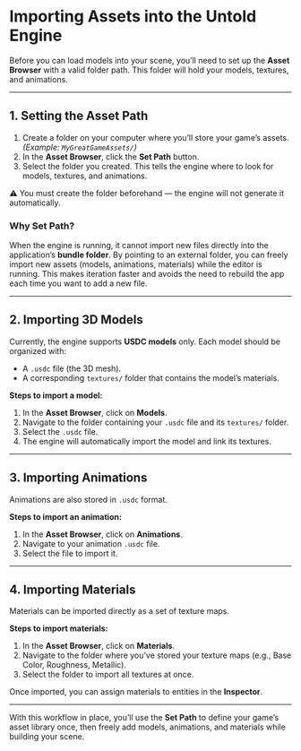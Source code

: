 # Importing Assets into the Untold Engine

Before you can load models into your scene, you’ll need to set up the **Asset Browser** with a valid folder path. This folder will hold your models, textures, and animations.

---

## 1. Setting the Asset Path

1. Create a folder on your computer where you’ll store your game’s assets.  
   *(Example: `MyGreatGameAssets/`)*  
2. In the **Asset Browser**, click the **Set Path** button.  
3. Select the folder you created. This tells the engine where to look for models, textures, and animations.  

⚠️ You must create the folder beforehand — the engine will not generate it automatically.  

### Why Set Path?

When the engine is running, it cannot import new files directly into the application’s **bundle folder**. By pointing to an external folder, you can freely import new assets (models, animations, materials) while the editor is running. This makes iteration faster and avoids the need to rebuild the app each time you want to add a new file.

---

## 2. Importing 3D Models

Currently, the engine supports **USDC models** only. Each model should be organized with:  
- A `.usdc` file (the 3D mesh).  
- A corresponding `textures/` folder that contains the model’s materials.  

**Steps to import a model:**  
1. In the **Asset Browser**, click on **Models**.  
2. Navigate to the folder containing your `.usdc` file and its `textures/` folder.  
3. Select the `.usdc` file.  
4. The engine will automatically import the model and link its textures.  

---

## 3. Importing Animations

Animations are also stored in `.usdc` format.  

**Steps to import an animation:**  
1. In the **Asset Browser**, click on **Animations**.  
2. Navigate to your animation `.usdc` file.  
3. Select the file to import it.  

---

## 4. Importing Materials

Materials can be imported directly as a set of texture maps.  

**Steps to import materials:**  
1. In the **Asset Browser**, click on **Materials**.  
2. Navigate to the folder where you’ve stored your texture maps (e.g., Base Color, Roughness, Metallic).  
3. Select the folder to import all textures at once.  

Once imported, you can assign materials to entities in the **Inspector**.

---

With this workflow in place, you’ll use the **Set Path** to define your game’s asset library once, then freely add models, animations, and materials while building your scene.

